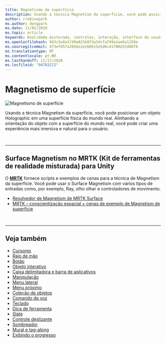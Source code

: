 ```yaml
---
title: Magnetismo de superfície
description: Usando a técnica Magnetism da superfície, você pode posicionar um objeto Holographic em uma superfície física do mundo real.
author: cre8ivepark
ms.author: dongpark
ms.date: 11/01/2019
ms.topic: article
keywords: Realidade misturada, controles, interação, interface do usuário, UX, headset de realidade misturada, headset de realidade mista do Windows, headset da realidade virtual, HoloLens, MRTK, kit de ferramentas de realidade misturada, Magnetism da superfície
ms.openlocfilehash: 943c5e8a1f49a021b8f3a3dcfa749a1ae6a1250e
ms.sourcegitcommit: 4f3ef057a285be2e260615e5d6c41f00d15d08f8
ms.translationtype: MT
ms.contentlocale: pt-BR
ms.lasthandoff: 11/17/2020
ms.locfileid: "94703272"
---
```

# <a name="surface-magnetism"></a>Magnetismo de superfície

![Magnetismo de superfície](images/MRTK_SurfaceMagnetism.gif)

Usando a técnica Magnetism da superfície, você pode posicionar um objeto Holographic em uma superfície física do mundo real. Alinhando a orientação do objeto com a superfície do mundo real, você pode criar uma experiência mais imersiva e natural para o usuário.

<br>

---

## <a name="surface-magnetism-in-mrtk-mixed-reality-toolkit-for-unity"></a>Surface Magnetism no MRTK (Kit de ferramentas de realidade misturada) para Unity
O **[MRTK](https://github.com/Microsoft/MixedRealityToolkit-Unity)** fornece scripts e exemplos de cenas para a técnica de Magnetism da superfície. Você pode usar o Surface Magnetism com vários tipos de entradas como, por exemplo, Ray, olho olhar e controladores de movimento.

* [Resolvedor de Magnetism de MRTK Surface](https://microsoft.github.io/MixedRealityToolkit-Unity/Documentation/README_Solver.html#surfacemagnetism)
* [MRTK – conscientização espacial + cenas de exemplo de Magnetism de superfície](https://github.com/microsoft/MixedRealityToolkit-Unity/blob/mrtk_development/Assets/MRTK/Examples/Demos/Solvers/Scenes/SurfaceMagnetismSpatialAwarenessExample.unity)


<br>

---

## <a name="see-also"></a>Veja também

* [Cursores](cursors.md)
* [Raio de mão](point-and-commit.md)
* [Botão](button.md)
* [Objeto interativo](interactable-object.md)
* [Caixa delimitadora e barra de aplicativos](app-bar-and-bounding-box.md)
* [Manipulação](direct-manipulation.md)
* [Menu lateral](hand-menu.md)
* [Menu próximo](near-menu.md)
* [Coleção de objetos](object-collection.md)
* [Comando de voz](voice-input.md)
* [Teclado](keyboard.md)
* [Dica de ferramenta](tooltip.md)
* [Slate](slate.md)
* [Controle deslizante](slider.md)
* [Sombreador](shader.md)
* [Mural e tag-along](billboarding-and-tag-along.md)
* [Exibindo o progresso](progress.md)
